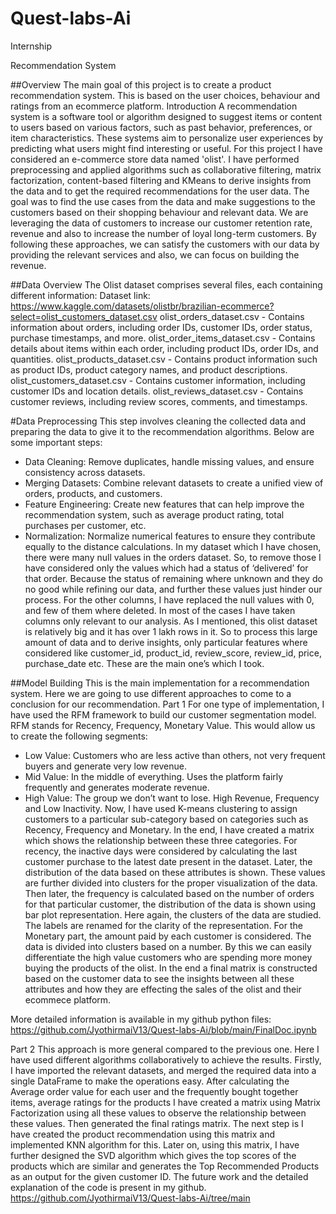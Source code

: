 # Quest-labs-Ai
Internship

Recommendation System

##Overview
The main goal of this project is to create a product recommendation system. This is based on the user choices, behaviour and ratings from an ecommerce platform.
Introduction
A recommendation system is a software tool or algorithm designed to suggest items or content to users based on various factors, such as past behavior, preferences, or item characteristics. These systems aim to personalize user experiences by predicting what users might find interesting or useful.
For this project I have considered an e-commerce store data named 'olist'. I have performed preprocessing and applied algorithms such as collaborative filtering, matrix factorization, content-based filtering and KMeans to derive insights from the data and to get the required recommendations for the user data.
The goal was to find the use cases from the data and make suggestions to the customers based on their shopping behaviour and relevant data. We are leveraging the data of customers to increase our customer retention rate, revenue and also to increase the number of loyal long-term customers. By following these approaches, we can satisfy the customers with our data by providing the relevant services and also, we can focus on building the revenue.

##Data Overview
The Olist dataset comprises several files, each containing different information:
Dataset link: https://www.kaggle.com/datasets/olistbr/brazilian-ecommerce?select=olist_customers_dataset.csv
olist_orders_dataset.csv - Contains information about orders, including order IDs, customer IDs, order status, purchase timestamps, and more.
olist_order_items_dataset.csv - Contains details about items within each order, including product IDs, order IDs, and quantities.
olist_products_dataset.csv - Contains product information such as product IDs, product category names, and product descriptions.
olist_customers_dataset.csv - Contains customer information, including customer IDs and location details.
olist_reviews_dataset.csv - Contains customer reviews, including review scores, comments, and timestamps.

#Data Preprocessing
This step involves cleaning the collected data and preparing the data to give it to the recommendation algorithms. Below are some important steps:

-	Data Cleaning: Remove duplicates, handle missing values, and ensure consistency across datasets.
-	Merging Datasets: Combine relevant datasets to create a unified view of orders, products, and customers.
-	Feature Engineering: Create new features that can help improve the recommendation system, such as average product rating, total purchases per customer, etc.
-	Normalization: Normalize numerical features to ensure they contribute equally to the distance calculations.
In my dataset which I have chosen, there were many null values in the orders dataset. So, to remove those I have considered only the values which had a status of ‘delivered’ for that order. Because the status of remaining where unknown and they do no good while refining our data, and further these values just hinder our process.
For the other columns, I have replaced the null values with 0, and few of them where deleted. In most of the cases I have taken columns only relevant to our analysis. As I mentioned, this olist dataset is relatively big and it has over 1 lakh rows in it. So to process this large amount of data and to derive insights, only particular features where considered like customer_id, product_id, review_score, review_id, price, purchase_date etc. These are the main one’s which I took.

##Model Building
This is the main implementation for a recommendation system. Here we are going to use different approaches to come to a conclusion for our recommendation.
Part 1
For one type of implementation, I have used the RFM framework to build our customer segmentation model. RFM stands for Recency, Frequency, Monetary Value. This would allow us to create the following segments:
-	Low Value: Customers who are less active than others, not very frequent buyers and generate very low revenue.
-	Mid Value: In the middle of everything. Uses the platform fairly frequently and generates moderate revenue.
-	High Value: The group we don’t want to lose. High Revenue, Frequency and Low Inactivity.
Now, I have used K-means clustering to assign customers to a particular sub-category based on categories such as Recency, Frequency and Monetary. In the end, I have created a matrix which shows the relationship between these three categories.
For recency, the inactive days were considered by calculating the last customer purchase to the latest date present in the dataset. Later, the distribution of the data based on these attributes is shown. These values are further divided into clusters for the proper visualization of the data.
Then later, the frequency is calculated based on the number of orders for that particular customer, the distribution of the data is shown using bar plot representation. Here again, the clusters of the data are studied.
 The labels are renamed for the clarity of the representation.
For the Monetary part, the amount paid by each customer is considered. The data is divided into clusters based on a number. By this we can easily differentiate the high value customers who are spending more money buying the products of the olist. 
In the end a final matrix is constructed based on the customer data to see the insights between all these attributes and how they are effecting the sales of the olist and their ecommece platform.

More detailed information is available in my github python files: https://github.com/JyothirmaiV13/Quest-labs-Ai/blob/main/FinalDoc.ipynb

Part 2
This approach is more general compared to the previous one. Here I have used different algorithms collaboratively to achieve the results.
Firstly, I have imported the relevant datasets, and merged the required data into a single DataFrame to make the operations easy.
After calculating the Average order value for each user and the frequently bought together items, average ratings for the products I have created a matrix using Matrix Factorization using all these values to observe the relationship between these values. Then generated the final ratings matrix. The next step is I have created the product recommendation using this matrix and implemented KNN algorithm for this.
Later on, using this matrix, I have further designed the SVD algorithm which gives the top scores of the products which are similar and generates the Top Recommended Products as an output for the given customer ID.
The future work and the detailed explanation of the code is present in my github. https://github.com/JyothirmaiV13/Quest-labs-Ai/tree/main


